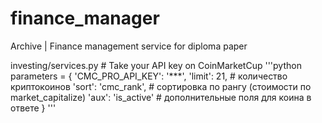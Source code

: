 # finance_manager
Archive | Finance management service for diploma paper

investing/services.py # Take your API key on CoinMarketCup
'''python
parameters = {
        'CMC_PRO_API_KEY': '***', 
        'limit': 21, # количество криптокоинов
        'sort': 'cmc_rank', # сортировка по рангу (стоимости по market_capitalize)
        'aux': 'is_active' # дополнительные поля для коина в ответе
    }
'''
